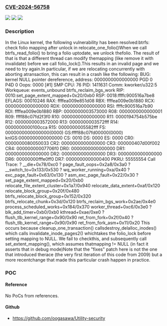 ### [CVE-2024-56758](https://cve.mitre.org/cgi-bin/cvename.cgi?name=CVE-2024-56758)
![](https://img.shields.io/static/v1?label=Product&message=Linux&color=blue)
![](https://img.shields.io/static/v1?label=Version&message=e7f1326cc24e22b38afc3acd328480a1183f9e79%3C%20d508e56270389b3a16f5b3cf247f4eb1bbad1578%20&color=brighgreen)
![](https://img.shields.io/static/v1?label=Vulnerability&message=n%2Fa&color=brighgreen)

### Description

In the Linux kernel, the following vulnerability has been resolved:btrfs: check folio mapping after unlock in relocate_one_folio()When we call btrfs_read_folio() to bring a folio uptodate, we unlock thefolio. The result of that is that a different thread can modify themapping (like remove it with invalidate) before we call folio_lock().This results in an invalid page and we need to try again.In particular, if we are relocating concurrently with aborting atransaction, this can result in a crash like the following:  BUG: kernel NULL pointer dereference, address: 0000000000000000  PGD 0 P4D 0  Oops: 0000 [#1] SMP  CPU: 76 PID: 1411631 Comm: kworker/u322:5  Workqueue: events_unbound btrfs_reclaim_bgs_work  RIP: 0010:set_page_extent_mapped+0x20/0xb0  RSP: 0018:ffffc900516a7be8 EFLAGS: 00010246  RAX: ffffea009e851d08 RBX: ffffea009e0b1880 RCX: 0000000000000000  RDX: 0000000000000000 RSI: ffffc900516a7b90 RDI: ffffea009e0b1880  RBP: 0000000003573000 R08: 0000000000000001 R09: ffff88c07fd2f3f0  R10: 0000000000000000 R11: 0000194754b575be R12: 0000000003572000  R13: 0000000003572fff R14: 0000000000100cca R15: 0000000005582fff  FS:  0000000000000000(0000) GS:ffff88c07fd00000(0000) knlGS:0000000000000000  CS:  0010 DS: 0000 ES: 0000 CR0: 0000000080050033  CR2: 0000000000000000 CR3: 000000407d00f002 CR4: 00000000007706f0  DR0: 0000000000000000 DR1: 0000000000000000 DR2: 0000000000000000  DR3: 0000000000000000 DR6: 00000000fffe0ff0 DR7: 0000000000000400  PKRU: 55555554  Call Trace:  <TASK>  ? __die+0x78/0xc0  ? page_fault_oops+0x2a8/0x3a0  ? __switch_to+0x133/0x530  ? wq_worker_running+0xa/0x40  ? exc_page_fault+0x63/0x130  ? asm_exc_page_fault+0x22/0x30  ? set_page_extent_mapped+0x20/0xb0  relocate_file_extent_cluster+0x1a7/0x940  relocate_data_extent+0xaf/0x120  relocate_block_group+0x20f/0x480  btrfs_relocate_block_group+0x152/0x320  btrfs_relocate_chunk+0x3d/0x120  btrfs_reclaim_bgs_work+0x2ae/0x4e0  process_scheduled_works+0x184/0x370  worker_thread+0xc6/0x3e0  ? blk_add_timer+0xb0/0xb0  kthread+0xae/0xe0  ? flush_tlb_kernel_range+0x90/0x90  ret_from_fork+0x2f/0x40  ? flush_tlb_kernel_range+0x90/0x90  ret_from_fork_asm+0x11/0x20  </TASK>This occurs because cleanup_one_transaction() callsdestroy_delalloc_inodes() which calls invalidate_inode_pages2() whichtakes the folio_lock before setting mapping to NULL. We fail to checkthis, and subsequently call set_extent_mapping(), which assumes thatmapping != NULL (in fact it asserts that in debug mode)Note that the "fixes" patch here is not the one that introduced therace (the very first iteration of this code from 2009) but a more recentchange that made this particular crash happen in practice.

### POC

#### Reference
No PoCs from references.

#### Github
- https://github.com/oogasawa/Utility-security

